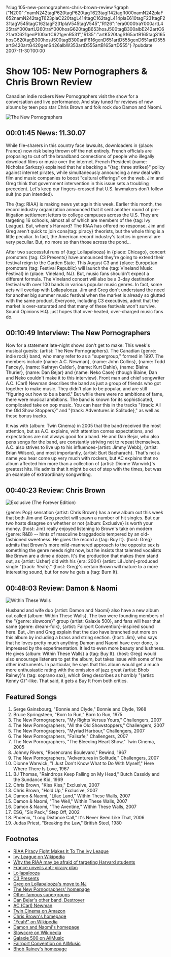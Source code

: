 ?slug 105-new-pornographers-chris-brown-review
?graph {"N200":"namN242tagP620tagP620tagT623tagI142tagR000namN242plaF652namN242tagT623plaC220tagL414tagC162tagL414plaE610tagF231tagF231tagV545tagC162tagF231plaV545tagV545","R126":"era0000traY000artL425traY000artU260traY000hosG620tagB653hosJ500tagB300albE242artC621artC621genP100artC621genR531","R135":"artK520tagS165artB165tagS165hosG620tagB300hosJ500tagB300artF616genD651artD555genD651artD555artG420artG420genS426albW353artD555artB165artD555"}
?pubdate 2007-11-30T00:00

# Show 105: New Pornographers & Chris Brown Review
Canadian indie rockers New Pornographers visit the show for a conversation and live performance. And stay tuned for reviews of new albums by teen pop star Chris Brown and folk rock duo Damon and Naomi.

![The New Pornographers](http://static.soundopinions.org/images/2008/newpornographers.jpg)

## 00:01:45 News: 11.30.07
While file-sharers in this country face lawsuits, downloaders in {place: France} now risk being thrown off the net entirely. French officials are proposing to cut off the broadband connections of people who illegally download films or music over the internet. French President {name: Nicholas Sarkozy} explained that he's backing a "{tag: three strikes}" policy against internet pirates, while simultaneously announcing a new deal with film and music companies to boost "cultural offerings" on the web. Jim and Greg think that government intervention in this issue sets a troubling precedent. Let's keep our fingers-crossed that U.S. lawmakers don't follow suit (no pun intended).

The {tag: RIAA} is making news yet again this week. Earlier this month, the record industry organization announced that it sent another round of pre-litigation settlement letters to college campuses across the U.S. They are targeting 16 schools, almost all of which are members of the {tag: Ivy League}. But, where's Harvard? The RIAA has offered no response. Jim and Greg aren't quick to join cons{tag: piracy} theorists, but the whole thing is a little peculiar. In fact, the American record industry's tactics in general are very peculiar. But, no more so than those across the pond... 

After two successful runs of {tag: Lollapalooza} in {place: Chicago}, concert promoters {tag: C3 Presents} have announced they're going to extend their festival reign to the Garden State. This August C3 and {place: Europe}an promoters {tag: Festival Republic} will launch the {tag: Vineland Music Festival} in {place: Vineland, NJ}. But, music fans shouldn't expect a different formula. The Vineland concert will also be a 3-day destination festival with over 100 bands in various popular music genres. In fact, some acts will overlap with Lollapalooza. Jim and Greg don't understand the need for another big summer music festival when the market is already so glutted with the same product. Everyone, including C3 executives, admit that the market is over-saturated and that many of these festivals won't survive. Sound Opinions H.Q. just hopes that over-heated, over-charged music fans do.

## 00:10:49 Interview: The New Pornographers
Now for a statement late-night shows don't get to make: This week's musical guests: {artist: The New Pornographers}. The Canadian {genre: indie rock} band, who many refer to as a "supergroup," formed in 1997. The members include {name: A.C. Newman}, {name: John Collins}, {name: Todd Fancey}, {name: Kathryn Calder}, {name: Kurt Dahle}, {name: Blaine Thurier}, {name: Dan Bejar} and {name: Neko Case} (though Blaine, Dan and Neko couldn't make it to this interview). Front man and chief songwriter A.C. (Carl) Newman describes the band as just a group of friends who got together to make music. They didn't plan to be popular, and are still "figuring out how to be a band." But while there were no ambitions of fame, there were musical ambitions. The band is known for its sophisticated, complicated take on pop music. You can hear this in the tracks "{track: All the Old Show Stoppers}" and "{track: Adventures in Solitude}," as well as these bonus tracks.

It was with {album: Twin Cinema} in 2005 that the band received the most attention, but as A.C. explains, with attention comes expectations, and expectations are not always good for a band. He and Dan Bejar, who also pens songs for the band, are constantly striving not to repeat themselves. A.C. also strives to live up to his influences-{artist: Jimmy Webb}, {artist: Brian Wilson}, and most importantly, {artist: Burt Bacharach}. That's not a name you hear come up very much with rockers, but AC explains that no album affected him more than a collection of {artist: Dionne Warwick}'s greatest hits. He admits that it might be out of step with the times, but was an example of extraordinary songwriting.

## 00:40:23 Review: Chris Brown
![Exclusive (The Forever Edition)](http://is5.mzstatic.com/image/thumb/Music/v4/85/5b/b5/855bb536-a9d6-a004-f284-15afa4fd7819/source/600x600bb.jpg "95705522/401189645")

{genre: Pop} sensation {artist: Chris Brown} has a new album out this week that both Jim and Greg predict will spawn a number of hit singles. But our two hosts disagree on whether or not {album: Exclusive} is worth your money. {host: Jim} really enjoyed listening to Brown's take on modern {genre: R&B} -- hints of masculine braggadocio tempered by an old-fashioned sweetness. He gives the record a {tag: Buy It}. {host: Greg} admits that Brown's more mild-mannered approach to the opposite sex is something the genre needs right now, but he insists that talented vocalists like Brown are a dime a dozen. It's the production that makes them stand out, as {artist: Usher} did with his {era: 2004} {artist: Lil John}-produced single "{track: Yeah}." {host: Greg}'s certain Brown will mature to a more interesting sound, but for now he gets a {tag: Burn It}.

## 00:48:03 Review: Damon & Naomi
![Within These Walls](http://is5.mzstatic.com/image/thumb/Music/v4/38/e5/20/38e52077-0d87-740b-2c0c-9e1a9ea89877/source/600x600bb.jpg "3270454/276589353")

Husband and wife duo {artist: Damon and Naomi} also have a new album out called {album: Within These Walls}. The two were founding members of the "{genre: slowcore}" group {artist: Galaxie 500}, and fans will hear that same {genre: dream-folk}, {artist: Fairport Convention}-inspired sound here. But, Jim and Greg explain that the duo have branched out more on this album by including a brass and string section. {host: Jim}, who says that he loves pretty much anything Damon and Naomi have ever done, is impressed by the experimentation. It led to even more beauty and lushness. He gives {album: Within These Walls} a {tag: Buy It}. {host: Greg} would also encourage listeners to get the album, but takes issue with some of the other instruments. In particular, he says that this album would get a much more enthusiastic rating with the omission of jazz great {artist: Bhob Rainey}'s {tag: soprano sax}, which Greg describes as horribly "{artist: Kenny G}"-like. That said, it gets a Buy It from both critics.

## Featured Songs
1. Serge Gainsbourg, "Bonnie and Clyde," Bonnie and Clyde, 1968
2. Bruce Springsteen, "Born to Run," Born to Run, 1975
3. The New Pornographers, "My Rights Versus Yours," Challengers, 2007
4. The New Pornographers, "All the Old Showstoppers," Challengers, 2007
5. The New Pornographers, "Myriad Harbour," Challengers, 2007
6. The New Pornographers, "Failsafe," Challengers, 2007
7. The New Pornographers, "The Bleeding Heart Show," Twin Cinema, 2005
8. Johnny Rivers, "Rosencrans Boulevard," Rewind, 1967
9. The New Pornographers, "Adventures in Solitude," Challengers, 2007
10. Dionne Warwick, "I Just Don't Know What to Do With Myself," Here Where There Is Love, 1967
11. BJ Thomas, "Raindrops Keep Falling on My Head," Butch Cassidy and the Sundance Kid, 1969
12. Chris Brown, "Kiss Kiss," Exclusive, 2007
13. Chris Brown, "Hold Up," Exclusive, 2007
14. Damon & Naomi, "Lilac Land," Within These Walls, 2007
15. Damon & Naomi, "The Well," Within These Walls, 2007
16. Damon & Naomi, "The Aventine," Within These Walls, 2007
17. ESG, "Six Pack," Step Off, 2002
18. Phoenix, "Long Distance Call," It's Never Been Like That, 2006
19. Judas Priest, "Breaking the Law," British Steel, 1980

## Footnotes
- [RIAA Piracy Fight Makes It To The Ivy League](http://www.informationweek.com/story/showArticle.jhtml?articleID=204200516)
- [Ivy League on Wikipedia](http://en.wikipedia.org/wiki/Ivy_League)
- [Why the RIAA may be afraid of targeting Harvard students](http://arstechnica.com/news.ars/post/20071126-why-the-riaa-may-be-afraid-of-targeting-harvard-students.html)
- [France unveils anti-piracy plan](http://news.bbc.co.uk/2/hi/technology/7110024.stm)
- [Lollapalooza](http://www.lollapalooza.com/)
- [C3 Presents](http://www.c3presents.com/)
- [Greg on Lollapalooza's move to NJ](http://leisureblogs.chicagotribune.com/turn_it_up/2007/11/lollapalooza-pr.html)
- [The New Pornographers' homepage](http://www.thenewpornographers.com/)
- [Other famous supergroups](http://en.wikipedia.org/wiki/Supergroup_(bands))
- [Dan Bejar's other band, Destroyer](http://www.mergerecords.com/band.php?band_id=29)
- [AC (Carl) Newman](http://www.acnewman.net/)
- [Twin Cinema on Amazon](http://www.amazon.com/Twin-Cinema-New-Pornographers/dp/B000A2H880)
- [Chris Brown's homepage](http://www.chrisbrownworld.com/)
- ["Yeah!" on Wikipedia](http://en.wikipedia.org/wiki/Yeah!_(Usher_song))
- [Damon and Naomi's homepage](http://www.damonandnaomi.com/)
- [Slowcore on Wikipedia](http://en.wikipedia.org/wiki/Slowcore)
- [Galaxie 500 on AllMusic](http://www.allmusic.com/cg/amg.dll?p=amg&sql=11:difexqe5ldke)
- [Fairport Convention on AllMusic](http://www.allmusic.com/cg/amg.dll?p=amg&sql=11:fifwxqe5ldje)
- [Bhob Rainey's homepage](http://bhobrainey.net/)
